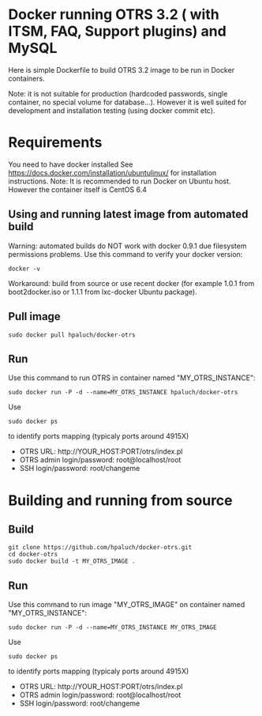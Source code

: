 Docker running OTRS 3.2 ( with ITSM, FAQ, Support plugins) and MySQL
====================================================================

Here is simple Dockerfile to build OTRS 3.2 image to be run in Docker containers.

Note: it is not suitable for production (hardcoded passwords, single container, no special volume for database...). However it is well suited for development and installation testing (using docker commit etc).

Requirements
============

You need to have docker installed See https://docs.docker.com/installation/ubuntulinux/ for installation instructions. Note: It is recommended to run Docker on Ubuntu host. However the container itself is CentOS 6.4

Using and running latest image from automated build
---------------------------------------------------

Warning: automated builds do NOT work with docker 0.9.1
due filesystem permissions problems. Use this command to verify your docker version:

	docker -v

Workaround: build from source or use recent docker (for example 1.0.1 from boot2docker.iso or 1.1.1 from lxc-docker Ubuntu package).

Pull image
----------

	sudo docker pull hpaluch/docker-otrs

Run
---

Use this command to run OTRS in container named "MY_OTRS_INSTANCE":

	sudo docker run -P -d --name=MY_OTRS_INSTANCE hpaluch/docker-otrs

Use 

	sudo docker ps

to identify ports mapping (typicaly ports around 4915X)

* OTRS URL: http://YOUR_HOST:PORT/otrs/index.pl
* OTRS admin login/password: root@localhost/root
* SSH  login/password: root/changeme


Building and running from source
================================

Build
-----

	git clone https://github.com/hpaluch/docker-otrs.git
	cd docker-otrs
	sudo docker build -t MY_OTRS_IMAGE .

Run
---

Use this command to run image "MY_OTRS_IMAGE" on container named "MY_OTRS_INSTANCE":

	sudo docker run -P -d --name=MY_OTRS_INSTANCE MY_OTRS_IMAGE

Use 

	sudo docker ps

to identify ports mapping (typicaly ports around 4915X)

* OTRS URL: http://YOUR_HOST:PORT/otrs/index.pl
* OTRS admin login/password: root@localhost/root
* SSH  login/password: root/changeme



